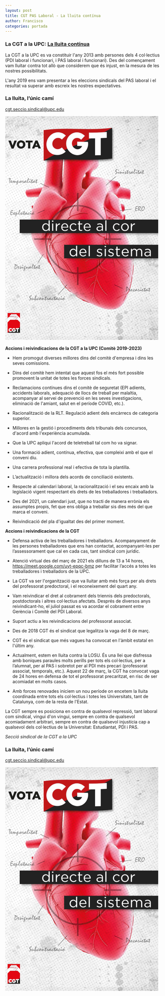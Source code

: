 ```yaml
---
layout: post
title: CGT PAS Laboral - La lluita contínua
author: Francisco
categories: portada
---
```


### **La CGT a la UPC: [La lluita contínua](https://cgt-upc.github.io/portada/2023/03/27/La-lluita-continua.html)**

La CGT a la UPC es va constituir l'any 2013 amb persones dels 4 col·lectius (PDI laboral i funcionari, i PAS laboral i funcionari). Des del començament vam lluitar contra tot allò que considerem que és injust, en la mesura de les nostres possibilitats.

L'any 2019 ens vam presentar a les eleccions sindicals del PAS laboral i el resultat va superar amb escreix les nostres expectatives.

### **La lluita, l’únic camí**

cgt.seccio.sindical@upc.edu

![VOTA CGT](/assets/img/COR-NET.png)

<!-- more -->

**Accions i reivindicacions de la CGT a la UPC (Comitè 2019-2023)**

- Hem promogut diverses millores dins del comitè d'empresa i dins les seves comissions.

- Dins del comitè hem intentat que aquest fos el més fort possible promovent la unitat de totes les forces sindicals.

- Reclamacions contínues dins el comitè de seguretat (EPI adients, accidents laborals, adequació de llocs de treball per malaltia, acompanyar al servei de prevenció en les seves investigacions, eliminació de l'amiant, salut en el període COVID, etc.).

- Racionalització de la RLT. Regulació adient dels encàrrecs de categoria superior.

- Millores en la gestió i procediments dels tribunals dels concursos, d'acord amb l'experiència acumulada.

- Que la UPC apliqui l'acord de teletreball tal com ho va signar.

- Una formació adient, contínua, efectiva, que compleixi amb el que el conveni diu.

- Una carrera professional real i efectiva de tota la plantilla.

- L’actualització i millora dels acords de conciliació existents.

- Respecte al calendari laboral, la racionalització i el seu encaix amb la legislació vigent respectant els drets de les treballadores i treballadors.

- Des del 2021, un calendari just, que no tracti de manera errònia els assumptes propis, fet que ens obliga a treballar sis dies més del que marca el conveni.

- Reivindicació del pla d'igualtat des del primer moment.

**Accions i reivindicacions de la CGT**

- Defensa activa de les treballadores i treballadors. Acompanyament de les persones treballadores que ens han contactat, acompanyant-les per l’assessorament que cal en cada cas, tant sindical com jurídic.

- Atenció virtual des del març de 2021 els dilluns de 13 a 14 hores, https://meet.google.com/uyt-epqc-bmz per facilitar l’accés a totes les treballadores i treballadors de la UPC.

- La CGT va ser l'organització que va lluitar amb més força per als drets del professorat predoctoral, i el reconeixement del quart any.

- Vam reivindicar el dret al cobrament dels triennis dels predoctorals, postdoctorals i altres col·lectius afectats. Després de diversos anys reivindicant-ho, el juliol passat es va acordar el cobrament entre Gerència i Comitè del PDI Laboral.

- Suport actiu a les reivindicacions del professorat associat.

- Des de 2018 CGT és el sindicat que legalitza la vaga del 8 de març.

- CGT és el sindicat que més vagues ha convocat en l'àmbit estatal en l'últim any.

- Actualment, estem en lluita contra la LOSU. És una llei que disfressa amb boniques paraules molts perills per tots els col·lectius, per a l’alumnat, per al PAS i sobretot per al PDI més precari (professorat associat, temporals, etc.). Aquest 22 de març, la CGT ha convocat vaga de 24 hores en defensa de tot el professorat precaritzat, en risc de ser acomiadat en molts casos.

- Amb forces renovades iniciem un nou període on encetem la lluita coordinada entre tots els col·lectius i totes les Universitats, tant de Catalunya, com de la resta de l'Estat.

La CGT sempre es posiciona en contra de qualsevol repressió, tant laboral com sindical, vingui d'on vingui, sempre en contra de qualsevol acomiadament arbitrari, sempre en contra de qualsevol injustícia cap a qualsevol dels col·lectius de la Universitat: Estudiantat, PDI i PAS.

_Secció sindical de la CGT a la UPC_

### **La lluita, l’únic camí**

cgt.seccio.sindical@upc.edu

![VOTA CGT](/assets/img/COR-NET.png)

